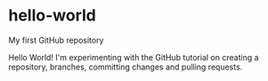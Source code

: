 # hello-world
My first GitHub repository

Hello World!
I'm experimenting with the GitHub tutorial on creating a repository, branches, committing changes and pulling requests.
